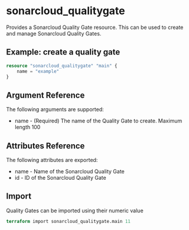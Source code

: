 # sonarcloud_qualitygate
Provides a Sonarcloud Quality Gate resource. This can be used to create and manage Sonarcloud Quality Gates.

## Example: create a quality gate
```terraform
resource "sonarcloud_qualitygate" "main" {
    name = "example"
}
```

## Argument Reference
The following arguments are supported:

- name - (Required) The name of the Quality Gate to create. Maximum length 100

## Attributes Reference
The following attributes are exported:

- name - Name of the Sonarcloud Quality Gate
- id - ID of the Sonarcloud Quality Gate

## Import 
Quality Gates can be imported using their numeric value

```terraform
terraform import sonarcloud_qualitygate.main 11
```

